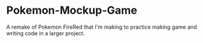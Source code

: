 # Pokemon-Mockup-Game

A remake of Pokemon FireRed that I'm making to practice making game and writing code in a larger project.
